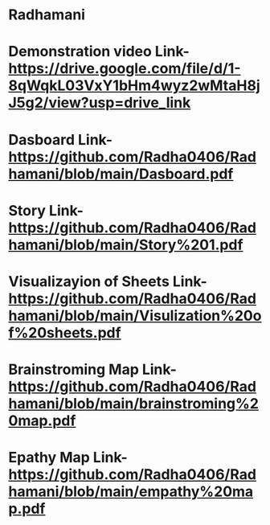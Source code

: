 # Radhamani
# Demonstration video Link- https://drive.google.com/file/d/1-8qWqkL03VxY1bHm4wyz2wMtaH8jJ5g2/view?usp=drive_link
# Dasboard Link- https://github.com/Radha0406/Radhamani/blob/main/Dasboard.pdf
# Story Link- https://github.com/Radha0406/Radhamani/blob/main/Story%201.pdf
# Visualizayion of Sheets Link- https://github.com/Radha0406/Radhamani/blob/main/Visulization%20of%20sheets.pdf
# Brainstroming Map Link- https://github.com/Radha0406/Radhamani/blob/main/brainstroming%20map.pdf
# Epathy Map Link- https://github.com/Radha0406/Radhamani/blob/main/empathy%20map.pdf
